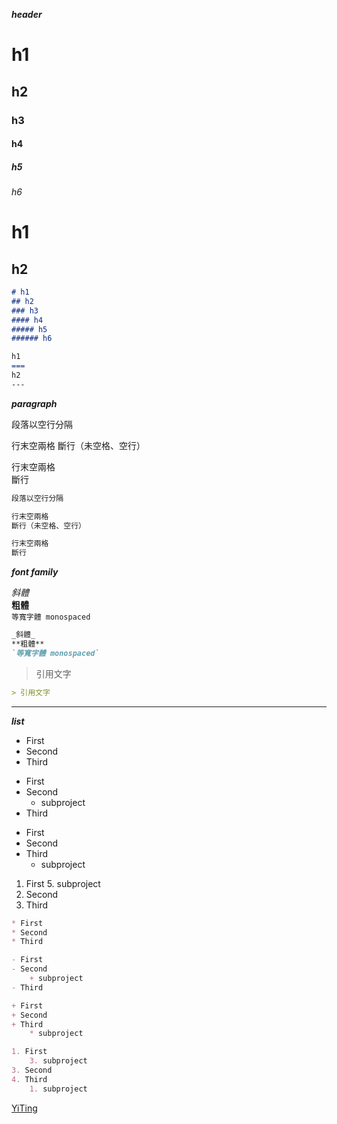 **_header_**

# h1
## h2
### h3
#### h4
##### h5
###### h6

h1
===
h2
---

```markdown
# h1
## h2
### h3
#### h4
##### h5
###### h6

h1
===
h2
---
```

**_paragraph_**

段落以空行分隔

行末空兩格
斷行（未空格、空行）

行末空兩格  
斷行

```markdown
段落以空行分隔

行末空兩格
斷行（未空格、空行）

行末空兩格  
斷行
```

**_font family_**

_斜體_  
**粗體**  
`等寬字體 monospaced`  

```markdown
_斜體_  
**粗體**  
`等寬字體 monospaced`  
```

> 引用文字

```markdown
> 引用文字
```

---

**_list_**

* First
* Second
* Third

- First
- Second
    + subproject
- Third

+ First
+ Second
+ Third
    * subproject

1. First
    5. subproject
3. Second
4. Third

```markdown
* First
* Second
* Third

- First
- Second
    + subproject
- Third

+ First
+ Second
+ Third
    * subproject

1. First
    3. subproject
3. Second
4. Third
    1. subproject
```

[YiTing](https://github.com/YiTing1110)